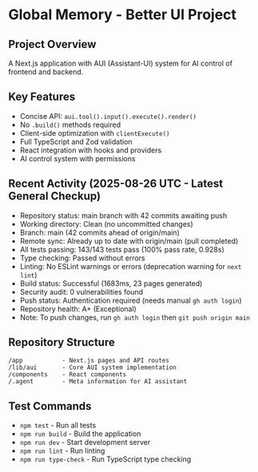 # Global Memory - Better UI Project

## Project Overview
A Next.js application with AUI (Assistant-UI) system for AI control of frontend and backend.

## Key Features
- Concise API: `aui.tool().input().execute().render()`
- No `.build()` methods required
- Client-side optimization with `clientExecute()`
- Full TypeScript and Zod validation
- React integration with hooks and providers
- AI control system with permissions

## Recent Activity (2025-08-26 UTC - Latest General Checkup)
- Repository status: main branch with 42 commits awaiting push
- Working directory: Clean (no uncommitted changes)  
- Branch: main (42 commits ahead of origin/main)
- Remote sync: Already up to date with origin/main (pull completed)
- All tests passing: 143/143 tests pass (100% pass rate, 0.928s)
- Type checking: Passed without errors
- Linting: No ESLint warnings or errors (deprecation warning for `next lint`)
- Build status: Successful (1683ms, 23 pages generated)
- Security audit: 0 vulnerabilities found
- Push status: Authentication required (needs manual `gh auth login`)
- Repository health: A+ (Exceptional)
- Note: To push changes, run `gh auth login` then `git push origin main`

## Repository Structure
```
/app           - Next.js pages and API routes
/lib/aui       - Core AUI system implementation
/components    - React components
/.agent        - Meta information for AI assistant
```

## Test Commands
- `npm test` - Run all tests
- `npm run build` - Build the application
- `npm run dev` - Start development server
- `npm run lint` - Run linting
- `npm run type-check` - Run TypeScript type checking